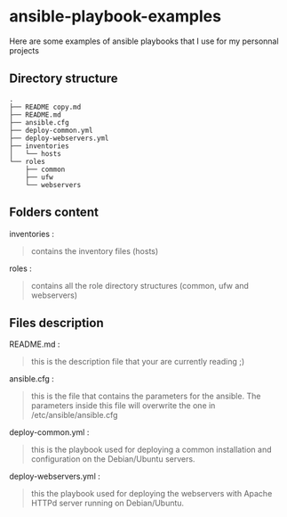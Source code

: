ansible-playbook-examples
=========================

Here are some examples of ansible playbooks that I use for my personnal projects

Directory structure
--------------------
    .
    ├── README copy.md
    ├── README.md
    ├── ansible.cfg
    ├── deploy-common.yml
    ├── deploy-webservers.yml
    ├── inventories
    │   └── hosts
    └── roles
        ├── common
        ├── ufw
        └── webservers

Folders content
---------------

inventories :
> contains the inventory files (hosts)

roles :
> contains all the role directory structures (common, ufw and webservers)

Files description
-----------------

README.md :
> this is the description file that your are currently reading ;)

ansible.cfg :
> this is the file that contains the parameters for the ansible. The parameters inside this file will overwrite the one in /etc/ansible/ansible.cfg

deploy-common.yml :
> this is the playbook used for deploying a common installation and configuration on the Debian/Ubuntu servers.

deploy-webservers.yml :
>this the playbook used for deploying the webservers with Apache HTTPd server running on Debian/Ubuntu.
